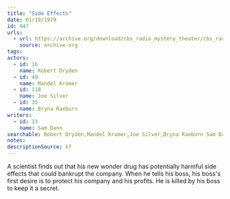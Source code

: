 ```yaml
---
title: "Side Effects"
date: 01/19/1979
id: 947
urls: 
  - url: https://archive.org/download/cbs_radio_mystery_theater/cbs_radio_mystery_theater-0901-0950.zip/cbs_radio_mystery_theater-0901-0950%2Fcbsrmt_0947_side_effects.mp3
    source: archive-org
tags: 
actors:  
  - id: 16
    name: Robert Dryden  
  - id: 49
    name: Mandel Kramer  
  - id: 118
    name: Joe Silver  
  - id: 35
    name: Bryna Raeburn
writers:  
  - id: 13
    name: Sam Dann
searchable: Robert Dryden,Mandel Kramer,Joe Silver,Bryna Raeburn Sam Dann
notes: 
descriptionSource: kf
---
```

A scientist finds out that his new wonder drug has potentially harmful side effects that could bankrupt the company. When he tells his boss, his boss's first desire is to protect his company and his profits. He is killed by his boss to keep it a secret.